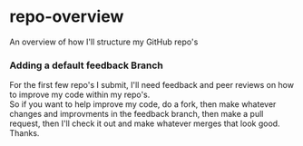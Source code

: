 # repo-overview
An overview of how I'll structure my GitHub repo's   

### Adding a default feedback Branch   
For the first few repo's I submit, I'll need feedback and peer reviews on how to improve my code within my repo's.   
So if you want to help improve my code, do a fork, then make whatever changes and improvments in the feedback branch, then make a pull request, then I'll check it out and make whatever merges that look good.   
Thanks.
